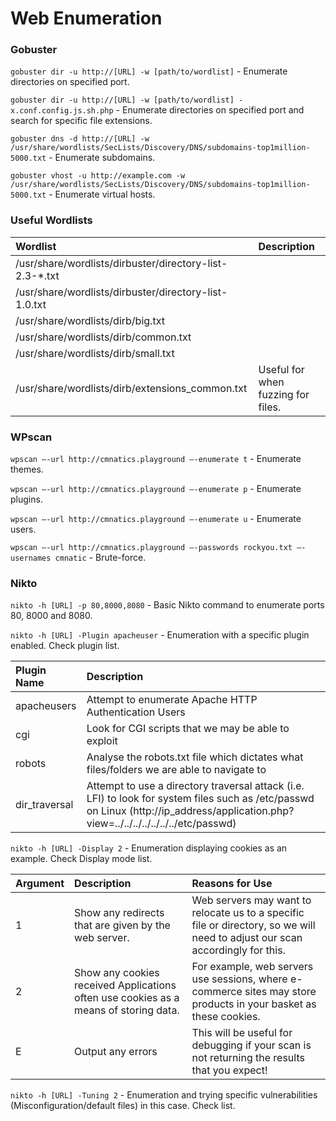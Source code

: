 # Web Enumeration

### Gobuster

```gobuster dir -u http://[URL] -w [path/to/wordlist]``` - Enumerate directories on specified port.

```gobuster dir -u http://[URL] -w [path/to/wordlist] -x.conf.config.js.sh.php``` - Enumerate directories on specified port and search for specific file extensions.

```gobuster dns -d http://[URL] -w /usr/share/wordlists/SecLists/Discovery/DNS/subdomains-top1million-5000.txt``` - Enumerate subdomains.

```gobuster vhost -u http://example.com -w /usr/share/wordlists/SecLists/Discovery/DNS/subdomains-top1million-5000.txt``` - Enumerate virtual hosts.

### Useful Wordlists

 Wordlist   | Description |
|:--------|:-----------|
| /usr/share/wordlists/dirbuster/directory-list-2.3-*.txt    |  |
| /usr/share/wordlists/dirbuster/directory-list-1.0.txt      |  |
| /usr/share/wordlists/dirb/big.txt                          |  |
| /usr/share/wordlists/dirb/common.txt                       |  |
| /usr/share/wordlists/dirb/small.txt                        |  |
| /usr/share/wordlists/dirb/extensions_common.txt            | Useful for when fuzzing for files. |


### WPscan

```wpscan –-url http://cmnatics.playground –-enumerate t``` - Enumerate themes.

```wpscan –-url http://cmnatics.playground –-enumerate p``` - Enumerate plugins.

```wpscan –-url http://cmnatics.playground –-enumerate u``` - Enumerate users.

```wpscan –-url http://cmnatics.playground –-passwords rockyou.txt –-usernames cmnatic``` - Brute-force.

### Nikto

```nikto -h [URL] -p 80,8000,8080``` - Basic Nikto command to enumerate ports 80, 8000 and 8080.

```nikto -h [URL] -Plugin apacheuser``` - Enumeration with a specific plugin enabled. Check plugin list.

Plugin Name |	Description
|:--------|:-----------|
| apacheusers	| Attempt to enumerate Apache HTTP Authentication Users |
| cgi	| Look for CGI scripts that we may be able to exploit |
| robots |	Analyse the robots.txt file which dictates what files/folders we are able to navigate to |
| dir_traversal |	Attempt to use a directory traversal attack (i.e. LFI) to look for system files such as /etc/passwd on Linux (http://ip_address/application.php?view=../../../../../../../etc/passwd) |

```nikto -h [URL] -Display 2``` - Enumeration displaying cookies as an example. Check Display mode list.

Argument |	Description |	Reasons for Use
|:--------|:-----------|:-----------|
| 1	| Show any redirects that are given by the web server. | 	Web servers may want to relocate us to a specific file or directory, so we will need to adjust our scan accordingly for this. |
| 2	| Show any cookies received 	Applications often use cookies as a means of storing data. | For example, web servers use sessions, where e-commerce sites may store products in your basket as these cookies. | Credentials can also be stored in cookies. |
| E |	Output any errors	| This will be useful for debugging if your scan is not returning the results that you expect! |

```nikto -h [URL] -Tuning 2``` - Enumeration and trying specific vulnerabilities (Misconfiguration/default files) in this case. Check list.


